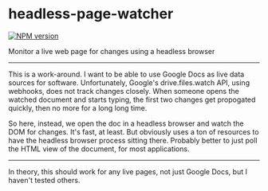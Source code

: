 # headless-page-watcher
[![NPM version][npm-image]][npm-url]

Monitor a live web page for changes using a headless browser

---

This is a work-around. I want to be able to use Google Docs as live
data sources for software. Unfortunately, Google's drive.files.watch
API, using webhooks, does not track changes closely. When someone
opens the watched document and starts typing, the first two changes
get propogated quickly, then no more for a long long time.

So here, instead, we open the doc in a headless browser and watch the
DOM for changes. It's fast, at least. But obviously uses a ton of
resources to have the headless browser process sitting there. Probably
better to just poll the HTML view of the document, for most
applications.

---

In theory, this should work for any live pages, not just Google Docs,
but I haven't tested others.

[npm-image]: https://img.shields.io/npm/v/headless-page-watcher.svg?style=flat-square
[npm-url]: https://npmjs.org/package/headless-page-watcher
